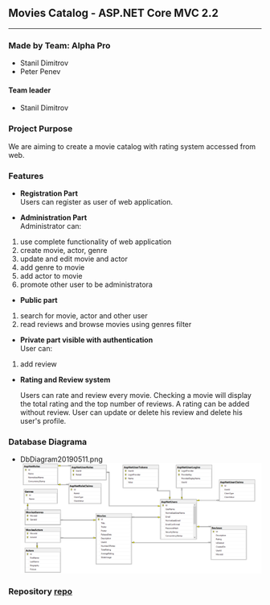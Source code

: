 ## Movies Catalog - ASP.NET Core MVC 2.2

----

### Made by Team: Alpha Pro

- Stanil Dimitrov
- Peter Penev

#### Team leader
- Stanil Dimitrov

### Project Purpose
We are aiming to create a movie catalog with rating system accessed from web.

### Features 
- <b>Registration Part</b><br>
   Users can register as user of web application.

- <b>Administration Part</b><br>
   Administrator can:

1.  use complete functionality of web application
2.  create movie, actor, genre
3.  update and edit movie and actor
4.  add genre to movie
5.  add actor to movie
6.  promote other user to be administratora

- <b>Public part</b><br>
   
1.  search for movie, actor and other user
2.  read reviews and browse movies using genres filter

- <b>Private part visible with authentication</b><br>
   User can:

1.  add review  
    
- <b>Rating and Review system</b>

    Users can rate and review every movie. Checking a movie will display the total rating and the top number of reviews.
    A rating can be added without review. User can update or delete his review  and  delete his user's profile.


### Database Diagrama

- DbDiagram20190511.png ![](DbDiagram20190511.png)

    
### Repository [repo]

[repo]: https://gitlab.com/stanildimitrov/movies-catalog---asp.net.mvc












